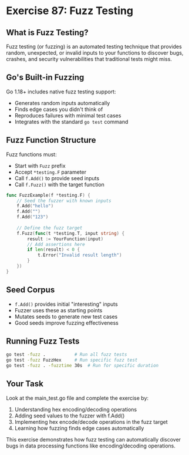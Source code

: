 # Exercise 87: Fuzz Testing

## What is Fuzz Testing?

Fuzz testing (or fuzzing) is an automated testing technique that provides random, unexpected, or invalid inputs to your functions to discover bugs, crashes, and security vulnerabilities that traditional tests might miss.

## Go's Built-in Fuzzing

Go 1.18+ includes native fuzz testing support:
- Generates random inputs automatically
- Finds edge cases you didn't think of
- Reproduces failures with minimal test cases
- Integrates with the standard `go test` command

## Fuzz Function Structure

Fuzz functions must:
- Start with `Fuzz` prefix
- Accept `*testing.F` parameter
- Call `f.Add()` to provide seed inputs
- Call `f.Fuzz()` with the target function

```go
func FuzzExample(f *testing.F) {
    // Seed the fuzzer with known inputs
    f.Add("hello")
    f.Add("")
    f.Add("123")
    
    // Define the fuzz target
    f.Fuzz(func(t *testing.T, input string) {
        result := YourFunction(input)
        // Add assertions here
        if len(result) < 0 {
            t.Error("Invalid result length")
        }
    })
}
```

## Seed Corpus

- `f.Add()` provides initial "interesting" inputs
- Fuzzer uses these as starting points
- Mutates seeds to generate new test cases
- Good seeds improve fuzzing effectiveness

## Running Fuzz Tests

```bash
go test -fuzz .           # Run all fuzz tests
go test -fuzz FuzzHex     # Run specific fuzz test
go test -fuzz . -fuzztime 30s  # Run for specific duration
```

## Your Task

Look at the main_test.go file and complete the exercise by:
1. Understanding hex encoding/decoding operations
2. Adding seed values to the fuzzer with f.Add()
3. Implementing hex encode/decode operations in the fuzz target
4. Learning how fuzzing finds edge cases automatically

This exercise demonstrates how fuzz testing can automatically discover bugs in data processing functions like encoding/decoding operations.